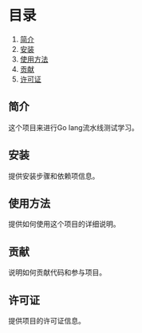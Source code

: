 # 目录

1. [简介](#简介)
2. [安装](#安装)
3. [使用方法](#使用方法)
4. [贡献](#贡献)
5. [许可证](#许可证)

## 简介
这个项目来进行Go lang流水线测试学习。

## 安装
提供安装步骤和依赖项信息。

## 使用方法
提供如何使用这个项目的详细说明。

## 贡献
说明如何贡献代码和参与项目。

## 许可证
提供项目的许可证信息。